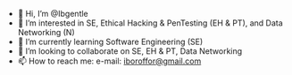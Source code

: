- 👋 Hi, I’m @Ibgentle
- 👀 I’m interested in SE, Ethical Hacking & PenTesting (EH & PT), and Data Networking (N)
- 🌱 I’m currently learning Software Engineering (SE)
- 💞️ I’m looking to collaborate on SE, EH & PT, Data Networking
- 📫 How to reach me: e-mail: iboroffor@gmail.com

<!---
Ibgentle/Ibgentle is a ✨ special ✨ repository because its `README.md` (this file) appears on your GitHub profile.
You can click the Preview link to take a look at your changes.
--->
